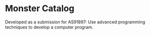 # Monster Catalog

Developed as a submission for AS91897: Use advanced programming techniques to develop a computer program.

